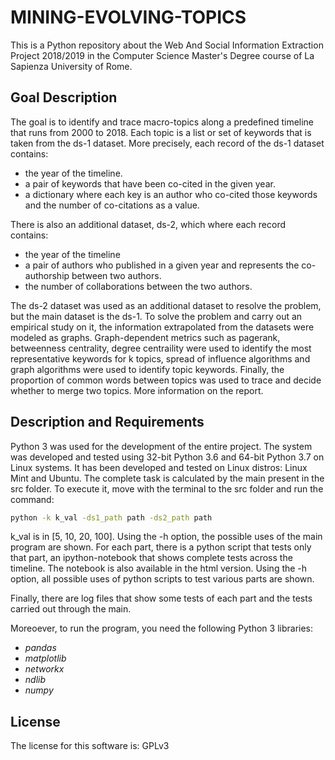 # MINING-EVOLVING-TOPICS

This is a Python repository about the Web And Social Information Extraction Project 2018/2019 in the Computer Science Master's Degree course of La Sapienza University of Rome.

## Goal Description ##

The goal is to identify and trace macro-topics along a predefined timeline that runs from 2000 to 2018. Each topic is a list or set of keywords that is taken from the ds-1 dataset. More precisely, each record of the ds-1 dataset contains:

* the year of the timeline.
* a pair of keywords that have been co-cited in the given year.
* a dictionary where each key is an author who co-cited those keywords and the number of co-citations as a value.

There is also an additional dataset, ds-2, which where each record contains:

* the year of the timeline
* a pair of authors who published in a given year and represents the co-authorship between two authors. 
* the number of collaborations between the two authors.

The ds-2 dataset was used as an additional dataset to resolve the problem, but the main dataset is the ds-1. To solve the problem and carry out an empirical study on it, the information extrapolated from the datasets were modeled as graphs. Graph-dependent metrics such as pagerank, betweenness centrality, degree centraility were used to identify the most representative keywords for k topics, spread of influence algorithms and graph algorithms were used to identify topic keywords. Finally, the proportion of common words between topics was used to trace and decide whether to merge two topics. More information on the report.


## Description and Requirements ##

Python 3 was used for the development of the entire project. The system was developed and tested using 32-bit Python 3.6 and 64-bit Python 3.7 on Linux systems. It has been developed and tested on Linux distros: Linux Mint and Ubuntu. The complete task is calculated by the main present in the src folder. To execute it, move with the terminal to the src folder and run the command:

```sh
python -k k_val -ds1_path path -ds2_path path
```

k_val is in [5, 10, 20, 100]. Using the -h option, the possible uses of the main program are shown. For each part, there is a python script that tests only that part, an ipython-notebook that shows complete tests across the timeline. The notebook is also available in the html version. Using the -h option, all possible uses of python scripts to test various parts are shown.

Finally, there are log files that show some tests of each part and the tests carried out through the main.

Moreoever, to run the program, you need the following Python 3 libraries: 

* *pandas*
* *matplotlib*
* *networkx*
* *ndlib*
* *numpy*


## License ##

The license for this software is: GPLv3
